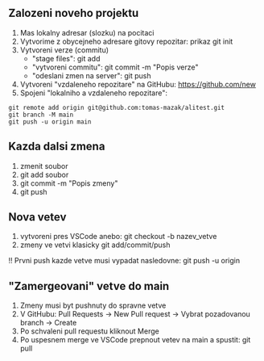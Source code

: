 ## Zalozeni noveho projektu

1. Mas lokalny adresar (slozku) na pocitaci
2. Vytvorime z obycejneho adresare gitovy repozitar: prikaz git init
3. Vytvoreni verze (commitu)
   - "stage files": git add
   - "vytvoreni commitu": git commit -m "Popis verze"
   - "odeslani zmen na server": git push
4. Vytvoreni "vzdaleneho repozitare" na GitHubu: https://github.com/new
5. Spojeni "lokalniho a vzdaleneho repozitare":
```
git remote add origin git@github.com:tomas-mazak/alitest.git
git branch -M main
git push -u origin main
```

## Kazda dalsi zmena

1. zmenit soubor
2. git add soubor
3. git commit -m "Popis zmeny"
4. git push

## Nova vetev

1. vytvoreni pres VSCode anebo: git checkout -b nazev_vetve
2. zmeny ve vetvi klasicky git add/commit/push

!! Prvni push kazde vetve musi vypadat nasledovne: git push -u origin

## "Zamergeovani" vetve do main

1. Zmeny musi byt pushnuty do spravne vetve
2. V GitHubu: Pull Requests -> New Pull request -> Vybrat pozadovanou branch -> Create
3. Po schvaleni pull requestu kliknout Merge
4. Po uspesnem merge ve VSCode prepnout vetev na main a spustit: git pull
